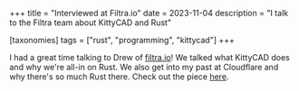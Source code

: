 +++
title = "Interviewed at Filtra.io"
date = 2023-11-04
description = "I talk to the Filtra team about KittyCAD and Rust"

[taxonomies]
tags = ["rust", "programming", "kittycad"]
+++

I had a great time talking to Drew of [filtra.io](https://filtra.io)! We talked what KittyCAD does and why we're all-in on Rust. We also get into my past at Cloudflare and why there's so much Rust there. Check out the piece [here](https://filtra.io/rust-kittycad-nov-23).

<!-- more -->
